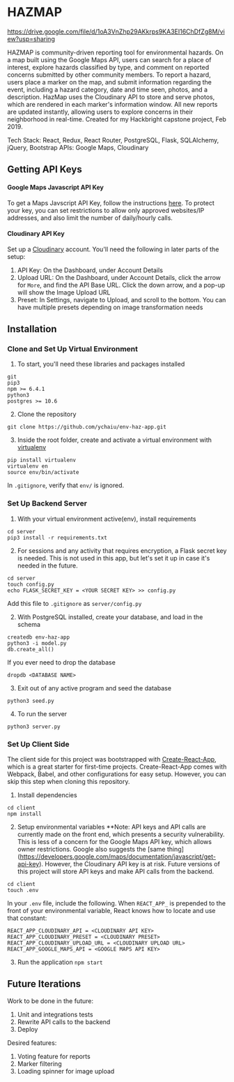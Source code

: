 # HAZMAP
https://drive.google.com/file/d/1oA3VnZhp29AKkrps9KA3EI16ChDfZg8M/view?usp=sharing

HAZMAP is community-driven reporting tool for environmental hazards.  On a map built using the Google Maps API, users can search for a place of interest, explore hazards classified by type, and comment on reported concerns submitted by other community members.  To report a hazard, users place a marker on the map, and submit information regarding the event, including a hazard category, date and time seen, photos, and a description. HazMap uses the Cloudinary API to store and serve photos, which are rendered in each marker's information window. All new reports are updated instantly, allowing users to explore concerns in their neighborhood in real-time. Created for my Hackbright capstone project, Feb 2019.

Tech Stack: React, Redux, React Router, PostgreSQL, Flask, SQLAlchemy, jQuery, Bootstrap
APIs: Google Maps, Cloudinary

## Getting API Keys

#### Google Maps Javascript API Key
To get a Maps Javscript API Key, follow the instructions [here](https://developers.google.com/maps/documentation/javascript/get-api-key).
To protect your key, you can set restrictions to allow only approved websites/IP addresses, and also limit the number of daily/hourly calls.

#### Cloudinary API Key
Set up a [Cloudinary](https://cloudinary.com/) account. You'll need the following in later parts of the setup:
1. API Key: On the Dashboard, under Account Details
2. Upload URL: On the Dashboard, under Account Details, click the arrow for `More`, and find the API Base URL. Click the down arrow, and a pop-up will show the Image Upload URL
3. Preset: In Settings, navigate to Upload, and scroll to the bottom. You can have multiple presets depending on image transformation needs

## Installation
### Clone and Set Up Virtual Environment

1. To start, you'll need these libraries and packages installed
```
git
pip3
npm >= 6.4.1
python3
postgres >= 10.6
```

2. Clone the repository
```
git clone https://github.com/ychaiu/env-haz-app.git
```

3. Inside the root folder, create and activate a virtual environment with [virtualenv](https://virtualenv.pypa.io/en/latest/installation/)
```
pip install virtualenv
virtualenv en
source env/bin/activate
```
In `.gitignore`, verify that `env/` is ignored.

### Set Up Backend Server

1. With your virtual environment active(env), install requirements
```
cd server
pip3 install -r requirements.txt
```

2. For sessions and any activity that requires encryption, a Flask secret key is needed. This is not used in this app, but let's set it up in case it's needed in the future.

```
cd server
touch config.py
echo FLASK_SECRET_KEY = <YOUR SECRET KEY> >> config.py
```

Add this file to `.gitignore` as `server/config.py`

2. With PostgreSQL installed, create your database, and load in the schema
```
createdb env-haz-app
python3 -i model.py
db.create_all()
```

If you ever need to drop the database
```
dropdb <DATABASE NAME>
```

3. Exit out of any active program and seed the database
```
python3 seed.py
```

4. To run the server
```
python3 server.py
```

### Set Up Client Side

The client side for this project was bootstrapped with [Create-React-App](https://github.com/facebook/create-react-app), which is a great starter for first-time projects. Create-React-App comes with Webpack, Babel, and other configurations for easy setup. However, you can skip this step when cloning this repository.

1. Install dependencies
```
cd client
npm install
```

2. Setup environmental variables
**Note: API keys and API calls are currently made on the front end, which presents a security vulnerability. This is less of a concern for the Google Maps API key, which allows owner restrictions. Google also suggests the [same thing] (https://developers.google.com/maps/documentation/javascript/get-api-key). However, the Cloudinary API key is at risk. Future versions of this project will store API keys and make API calls from the backend.

```
cd client
touch .env
```
In your `.env` file, include the following. When `REACT_APP_` is prepended to the front of your environmental variable, React knows how to locate and use that constant:
```
REACT_APP_CLOUDINARY_API = <CLOUDINARY API KEY>
REACT_APP_CLOUDINARY_PRESET = <CLOUDINARY PRESET>
REACT_APP_CLOUDINARY_UPLOAD_URL = <CLOUDINARY UPLOAD URL>
REACT_APP_GOOGLE_MAPS_API = <GOOGLE MAPS API KEY>
```

3. Run the application
```npm start```

## Future Iterations
Work to be done in the future:

1. Unit and integrations tests
2. Rewrite API calls to the backend
3. Deploy

Desired features:
1. Voting feature for reports
2. Marker filtering
3. Loading spinner for image upload
